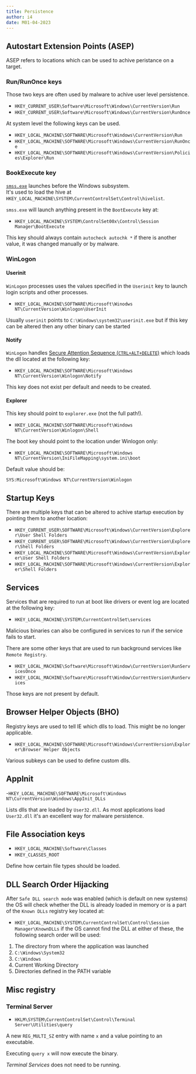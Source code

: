 ```yaml
---
title: Persistence
author: i4
date: M01-04-2023
---
```


## Autostart Extension Points (ASEP)

ASEP refers to locations which can be used to achive peristance on a target.

### Run/RunOnce keys

Those two keys are often used by malware to achive user level persistence.

- `HKEY_CURRENT_USER\Software\Microsoft\Windows\CurrentVersion\Run`
- `HKEY_CURRENT_USER\Software\Microsoft\Windows\CurrentVersion\RunOnce`

At system level the following keys can be used.

- `HKEY_LOCAL_MACHINE\SOFTWARE\Microsoft\Windows\CurrentVersion\Run`
- `HKEY_LOCAL_MACHINE\SOFTWARE\Microsoft\Windows\CurrentVersion\RunOnce`
- `HKEY_LOCAL_MACHINE\SOFTWARE\Microsoft\Windows\CurrentVersion\Policies\Explorer\Run`


### BookExecute key

[`smss.exe`](https://en.wikipedia.org/wiki/Session_Manager_Subsystem) launches before the Windows subsystem.  
It's used to load the hive at `HKEY_LOCAL_MACHINE\SYSTEM\CurrentControlSet\Control\hivelist`.

`smss.exe` will launch anything present in the `BootExecute` key at:
- `HKEY_LOCAL_MACHINE\SYSTEM\ControlSet00x\Control\Session Manager\BootExecute`

This key should always contain `autocheck autochk *` if there is another value, it was changed manually or by malware.

### WinLogon

#### Userinit

`WinLogon` processes uses the values specified in the `Userinit` key to launch login scripts and other processes.

- `HKEY_LOCAL_MACHINE\SOFTWARE\Microsoft\Winodws NT\CurrentVersion\Winlogon\UserInit`

Usually `userinit` points to `C:\Windows\system32\userinit.exe` but if this key can be altered then any other binary can be started 

#### Notify

`WinLogon` handles [Secure Attention Sequence (`CTRL+ALT+DELETE`)](https://en.wikipedia.org/wiki/Secure_attention_key) which loads the 
dll located at the following key:

- `HKEY_LOCAL_MACHINE\SOFTWARE\Microsoft\Windows NT\CurrentVersion\Winlogon\Notify`

This key does not exist per default and needs to be created.

#### Explorer

This key should point to `explorer.exe` (not the full path!).

- `HKEY_LOCAL_MACHINE\SOFTWARE\Microsoft\Windows NT\CurrentVersion\Winlogon\Shell` 

The boot key should point to the location under Winlogon only:

- `HKEY_LOCAL_MACHINE\SOFTWARE\Microsoft\Windows NT\CurrentVersion\IniFileMapping\system.ini\boot` 

Default value should be:

`SYS:Microsoft\Windows NT\CurrentVersion\Winlogon`

## Startup Keys

There are multiple keys that can be altered to achive startup execution by pointing them to another location:

- `HKEY_CURRENT_USER\SOFTWARE\Microsoft\Windows\CurrentVersion\Explorer\User Shell Folders`
- `HKEY_CURRENT_USER\SOFTWARE\Microsoft\Windows\CurrentVersion\Explorer\Shell Folders`
- `HKEY_LOCAL_MACHINE\SOFTWARE\Microsoft\Windows\CurrentVersion\Explorer\User Shell Folders`
- `HKEY_LOCAL_MACHINE\SOFTWARE\Microsoft\Windows\CurrentVersion\Explorer\Shell Folders`

## Services

Services that are required to run at boot like drivers or event log are located at the following key:

- `HKEY_LOCAL_MACHINE\SYSTEM\CurrentControlSet\services`

Malicious binaries can also be configured in services to run if the service fails to start.

There are some other keys that are used to run background services like `Remote Registry`.

- `HKEY_LOCAL_MACHINE\Software\Microsoft\Window\CurrentVersion\RunServicesOnce`
- `HKEY_LOCAL_MACHINE\Software\Microsoft\Window\CurrentVersion\RunServices`

Those keys are not present by default.


## Browser Helper Objects (BHO)

Registry keys are used to tell IE which dlls to load. This might be no longer applicable.

- `HKEY_LOCAL_MACHINE\SOFTWARE\Microsoft\Windows\CurrentVersion\Explorer\Browser Helper Objects`

Various subkeys can be used to define custom dlls.

## AppInit

-`HKEY_LOCAL_MACHINE\SOFTWARE\Microsoft\Windows NT\CurrentVersion\Windows\AppInit_DLLs`

Lists dlls that are loaded by `User32.dll`. As most applications load `User32.dll` it's an excellent way for malware persistence.

## File Association keys

- `HKEY_LOCAL_MACHINE\Software\Classes` 
- `HKEY_CLASSES_ROOT`

Define how certain file types should be loaded. 

## DLL Search Order Hijacking

After `Safe DLL search mode` was enabled (which is default on new systems) the OS will check whether the DLL is already loaded in memory
or is a part of the `Known DLLs` registry key located at:

- `HKEY_LOCAL_MACHINE\SYSTEM\CurrentControlSet\Control\Session Manager\KnownDLLs` if the OS cannot find the DLL at either of these, the following search order will be used:

1. The directory from where the application was launched
2. `C:\Windows\System32`
3. `C:\Windows`
4. Current Working Directory
5. Directories defined in the PATH variable


## Misc registry

### Terminal Server

- `HKLM\SYSTEM\CurrentControlSet\Control\Terminal Server\Utilities\query`

A new `REG_MULTI_SZ` entry with name `x` and a value pointing to an executable.

Executing `query x` will now execute the binary. 

*Terminal Services* does not need to be running.

